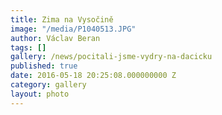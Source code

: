 ```yaml
---
title: Zima na Vysočině
image: "/media/P1040513.JPG"
author: Václav Beran
tags: []
gallery: /news/pocitali-jsme-vydry-na-dacicku
published: true
date: 2016-05-18 20:25:08.000000000 Z
category: gallery
layout: photo
---
```

